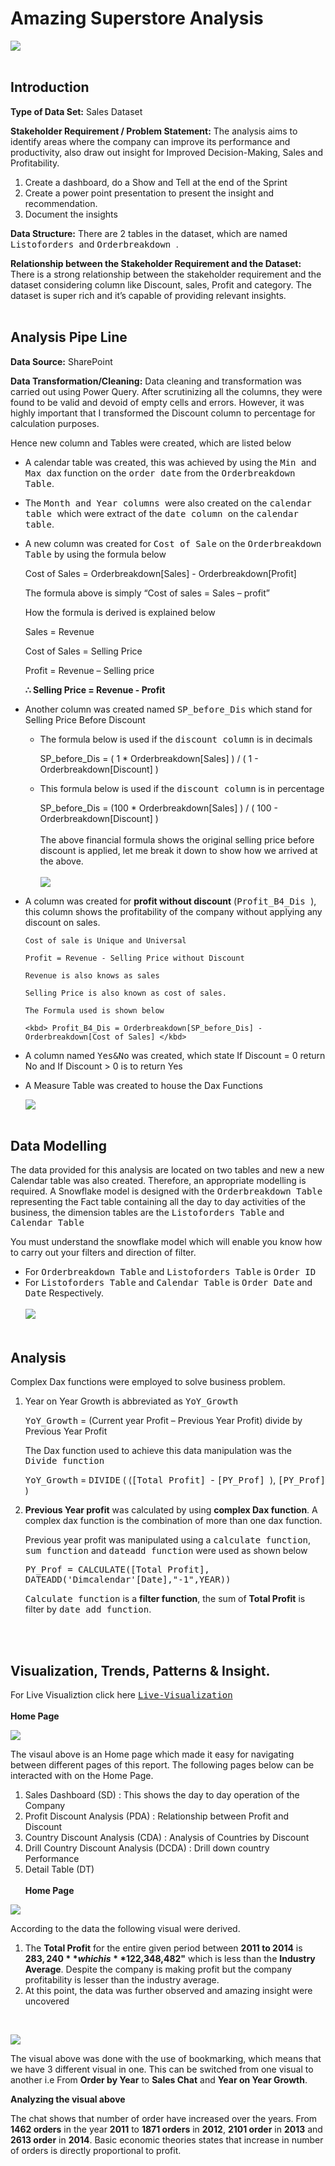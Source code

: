##
# Amazing Superstore Analysis

![](Home-Electronics.jpg)
<br><br>
## Introduction

**Type of Data Set:**  Sales Dataset 

**Stakeholder Requirement / Problem Statement:** The analysis aims to identify areas where the company can improve its performance and productivity, also draw out insight for Improved Decision-Making, Sales and Profitability. 
1. Create a dashboard, do a Show and Tell at the end of the Sprint
2. Create a power point presentation to present the insight and recommendation.
3. Document the insights

**Data Structure:** There are 2 tables in the dataset, which are named <kbd> Listoforders </kbd> and <kbd> Orderbreakdown </kbd>.

**Relationship between the Stakeholder Requirement and the Dataset:** There is a strong relationship between the stakeholder requirement and the dataset considering column like Discount, sales, Profit and category. The dataset is super rich and it’s capable of providing relevant insights.
<br><br>
## Analysis Pipe Line

**Data Source:** SharePoint

**Data Transformation/Cleaning:** Data cleaning and transformation was carried out using Power Query. After scrutinizing all the columns, they were found to be valid and devoid of empty cells and errors. However, it was highly important that I transformed the Discount column to percentage for calculation purposes.

Hence new column and Tables were created, which are listed below
- A calendar table was created, this was achieved by using the <kbd> Min </kbd> and <kbd> Max </kbd> dax function on the <kbd> order date</kbd> from the <kbd>Orderbreakdown Table</kbd>.
- The <kbd>Month and Year columns </kbd> were also created on the <kbd>calendar table </kbd> which were extract of the <kbd>date column </kbd> on the <kbd>calendar table</kbd>.
- A new column was created for <kbd>Cost of Sale</kbd> on the <kbd>Orderbreakdown Table</kbd> by using the formula below
  
   Cost of Sales = Orderbreakdown[Sales] - Orderbreakdown[Profit]

   The formula above is simply “Cost of sales = Sales – profit”

   How the formula is derived is explained below
  
   Sales = Revenue

   Cost of Sales = Selling Price

   Profit = Revenue – Selling price

   **∴ Selling Price = Revenue - Profit**

- Another column was created named <kbd>SP_before_Dis</kbd> which stand for Selling Price Before Discount

   - The formula below is used if the <kbd>discount column</kbd> is in decimals
     
     SP_before_Dis = ( 1 * Orderbreakdown[Sales] ) / ( 1 - Orderbreakdown[Discount] )

   - This formula below is used if the <kbd>discount column</kbd> is in percentage 

     SP_before_Dis = (100 * Orderbreakdown[Sales] ) / ( 100 - Orderbreakdown[Discount] )
     <br><br>
   The above financial formula shows the original selling price before discount is applied, let me break it down to show how we arrived at the above.
   <br><br>
     ![](Formula2.png)

- A column was created for **profit without discount** (<kbd>Profit_B4_Dis </kbd>), this column shows the profitability of the company without applying any discount on sales.

      Cost of sale is Unique and Universal
  
      Profit = Revenue - Selling Price without Discount
  
      Revenue is also knows as sales
  
      Selling Price is also known as cost of sales.
  
      The Formula used is shown below
  
      <kbd> Profit_B4_Dis = Orderbreakdown[SP_before_Dis] - Orderbreakdown[Cost of Sales] </kbd>

 - A column named <kbd>Yes&No</kbd> was created, which state If Discount = 0 return No and If Discount > 0 is to return Yes
 - A Measure Table was created to house the Dax Functions

   ![](Table.png)
   <br><br>
## Data Modelling 

The data provided for this analysis are located on two tables and new a new Calendar table was also created. 
Therefore, an appropriate modelling is required. A Snowflake model is designed with the <kbd>Orderbreakdown Table</kbd> representing the Fact table containing all the day to day activities of the business, the dimension tables are the <kbd>Listoforders Table</kbd> and <kbd>Calendar Table</kbd>

You must understand the snowflake model which will enable you know how to carry out your filters and direction of filter.

   - 	For <kbd>Orderbreakdown Table</kbd> and <kbd>Listoforders Table</kbd> is <kbd>Order ID</kbd>
   - 	For <kbd>Listoforders Table</kbd>  and <kbd>Calendar Table</kbd> is <kbd>Order Date</kbd> and <kbd>Date</kbd> Respectively.
<br><br>
![](Snowflake.png)
<br><br>
## Analysis

Complex Dax functions were employed to solve business problem.

   1. Year on Year Growth is abbreviated as <kbd>YoY_Growth</kbd>
   
      <kbd>YoY_Growth</kbd> = (Current year Profit – Previous Year Profit) divide by Previous Year Profit
      
      The Dax function used to achieve this data manipulation was the <kbd>Divide function</kbd>
      
       <kbd>YoY_Growth</kbd> = <kbd>DIVIDE</kbd> ( (<kbd>[Total Profit] </kbd> - <kbd> [PY_Prof] </kbd>), <kbd> [PY_Prof]</kbd> )
      
  2. **Previous Year profit** was calculated by using **complex Dax function**. A complex dax function is the combination of more than one dax function.
     
     Previous year profit was manipulated using a <kbd>calculate function</kbd>, <kbd>sum function</kbd> and <kbd>dateadd function</kbd> were used as shown below

     <kbd>PY_Prof = CALCULATE([Total Profit], DATEADD('Dimcalendar'[Date],"-1",YEAR))</kbd>

     <kbd>Calculate function</kbd> is a **filter function**, the sum of **Total Profit** is filter by <kbd>date add function</kbd>.

<br><br>
## Visualization, Trends, Patterns & Insight.  

 For Live Visualiztion click here <kbd>[Live-Visualization](https://app.powerbi.com/view?r=eyJrIjoiMzczYjA0YzItYTgzZi00MTk0LTk4ZTYtN2U4MDdjYzk2ZjQ3IiwidCI6IjU0OGU5MDRlLTY2MDEtNGQ0My1iZmY3LTYzZGRlZTRjOWVlNiJ9 )</kbd>
<br><br>
**Home Page**

![](Home.png)

The visaul above is an Home page which made it easy for navigating between different pages of this report.
The following pages below can be interacted with on the Home Page.

   1. Sales Dashboard (SD) : This shows the day to day operation of the Company
   2. Profit Discount Analysis (PDA) : Relationship between Profit and Discount
   3. Country Discount Analysis (CDA) : Analysis of Countries by Discount
   4. Drill Country Discount Analysis (DCDA) : Drill down country Performance
   5. Detail Table (DT)
<br><br>
**Home Page**

![](Dashboard.png)

According to the data the following visual were derived.

   1. The **Total Profit** for the entire given period between **2011 to 2014** is **$283,240** which is **12%** of the **Total Sale "$2,348,482"** which is less than the **Industry Average**. Despite the company is making profit but the company profitability is lesser than the industry average.
   2. At this point, the data was further observed and amazing insight were uncovered
<br>  

![](OrderbyY.png)

The visual above was done with the use of bookmarking, which means that we have 3 different visual in one. This can be switched from one visual to another i.e From **Order by Year** to **Sales Chat** and **Year on Year Growth**. 

**Analyzing the visual above**

The chat shows that number of order have increased over the years.
From **1462 orders** in the year **2011** to **1871 orders** in **2012**, **2101 order** in **2013** and **2613 order** in **2014**. 
Basic economic theories states that increase in number of orders is directly proportional to profit.
    

